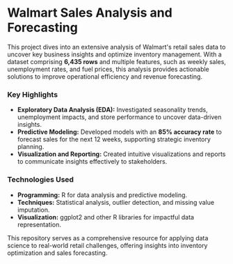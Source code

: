 # Walmart Sales Analysis and Forecasting  

This project dives into an extensive analysis of Walmart's retail sales data to uncover key business insights and optimize inventory management. With a dataset comprising **6,435 rows** and multiple features, such as weekly sales, unemployment rates, and fuel prices, this analysis provides actionable solutions to improve operational efficiency and revenue forecasting.  

### Key Highlights  
- **Exploratory Data Analysis (EDA):** Investigated seasonality trends, unemployment impacts, and store performance to uncover data-driven insights.  
- **Predictive Modeling:** Developed models with an **85% accuracy rate** to forecast sales for the next 12 weeks, supporting strategic inventory planning.  
- **Visualization and Reporting:** Created intuitive visualizations and reports to communicate insights effectively to stakeholders.  

### Technologies Used  
- **Programming:** R for data analysis and predictive modeling.  
- **Techniques:** Statistical analysis, outlier detection, and missing value imputation.  
- **Visualization:** ggplot2 and other R libraries for impactful data representation.  

This repository serves as a comprehensive resource for applying data science to real-world retail challenges, offering insights into inventory optimization and sales forecasting.
